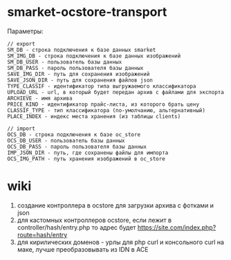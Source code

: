 # smarket-ocstore-transport

Параметры:

    // export
    SM_DB - строка подключения к базе данных smarket
    SM_IMG_DB - строка подключения к базе данных изображений
    SM_DB_USER - пользователь базы данных
    SM_DB_PASS - пароль пользователя базы данных
    SAVE_IMG_DIR - путь для сохранения изображений
    SAVE_JSON_DIR - путь для сохранения файлов json
    TYPE_CLASSIF - идентификатор типа выгружаемого классификатора
    UPLOAD_URL - url, в который будет передан архив с файлами для экспорта
    ARCHIEVE - имя архива
    PRICE_KIND - идентификатор прайс-листа, из которого брать цену
    CLASSIF_TYPE - тип классификатора (по-умолчанию, альтернативный)
    PLACE_INDEX - индекс места хранения (из таблицы clients)

    // import
    OCS_DB - строка подключения к базе oc_store
    OCS_DB_USER - пользователь базы данных
    OCS_DB_PASS - пароль пользователя базы данных
    IMP_JSON_DIR - путь, где сохранены файлы для импорта
    OCS_IMG_PATH - путь хранения изображений в oc_store

# wiki

1. создание контроллера в ocstore для загрузки архива с фотками и json 
2. для кастомных контроллеров ocstore, если лежит в controller/hash/entry.php то адрес будет https://site.com/index.php?route=hash/entry
3. для кирилических доменов - урлы для php curl и консольного curl на маке, лучше преобразовывать из IDN в ACE